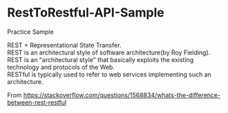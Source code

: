 # RestToRestful-API-Sample
Practice Sample


REST = Representational State Transfer.  
REST is an architectural style of software architecture(by Roy Fielding).  
REST is an "architectural style" that basically exploits the existing technology and protocols of the Web.  
RESTful is typically used to refer to web services implementing such an architecture.  

From
https://stackoverflow.com/questions/1568834/whats-the-difference-between-rest-restful
